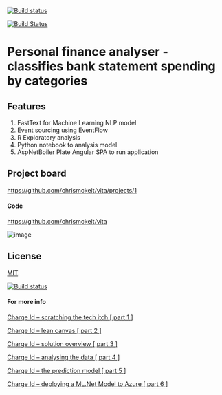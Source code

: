 [![Build status](https://ci.appveyor.com/api/projects/status/thb74mg5d9ojdhax?svg=true)](https://ci.appveyor.com/project/chrismckelt/vita)

[![Build Status](https://mckelt.visualstudio.com/Vita/_apis/build/status/chrismckelt.vita)](https://mckelt.visualstudio.com/Vita/_build/latest?definitionId=1)


# Personal finance analyser - classifies bank statement spending by categories

## Features

1. FastText for Machine Learning NLP model
2. Event sourcing using EventFlow
3. R Exploratory analysis
4. Python notebook to analysis model
5. AspNetBoiler Plate Angular SPA to run application   

## Project board

<a href="https://github.com/chrismckelt/vita/projects/1" target="_blank">https://github.com/chrismckelt/vita/projects/1</a>

#### Code

<a href="https://github.com/chrismckelt/vita" target="_blank">https://github.com/chrismckelt/vita</a>

![image](https://user-images.githubusercontent.com/662868/42613185-0f6a0ae4-85d2-11e8-90b0-335f87a5ee1f.png)

## License

[MIT](LICENSE).

[![Build status](https://ci.appveyor.com/api/projects/status/thb74mg5d9ojdhax?svg=true)](https://ci.appveyor.com/project/chrismckelt/vita)

#### For more info

<a href="http://mckelt.com/blog/?p=460" target="_blank">Charge Id – scratching the tech itch [ part 1 ]</a>

<a href="http://mckelt.com/blog/?p=485" target="_blank">Charge Id – lean canvas [ part 2 ]</a>

<a href="http://mckelt.com/blog/?p=505" target="_blank">Charge Id – solution overview [ part 3 ]</a>

<a href="http://mckelt.com/blog/?p=507" target="_blank">Charge Id – analysing the data [ part 4 ]</a>

<a href="http://mckelt.com/blog/?p=668" target="_blank">Charge Id – the prediction model [ part 5 ]</a>

<a href="http://mckelt.com/blog/?p=705" target="_blank">Charge Id – deploying a ML.Net Model to Azure [ part 6 ]</a>

